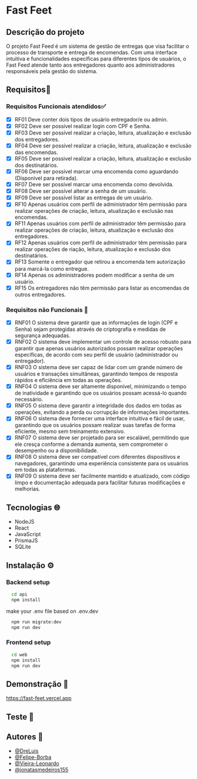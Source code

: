 # Fast Feet

## Descrição do projeto

O projeto Fast Feed é um sistema de gestão de entregas que visa facilitar o processo de transporte e entrega de encomendas. Com uma interface intuitiva e funcionalidades específicas para diferentes tipos de usuários, o Fast Feed atende tanto aos entregadores quanto aos administradores responsáveis pela gestão do sistema.

## Requisitos📄

### Requisitos Funcionais atendidos✅

- [x] RF01 Deve conter dois tipos de usuário entregador/e ou admin.
- [x] RF02 Deve ser possível realizar login com CPF e Senha.
- [x] RF03 Deve ser possível realizar a criação, leitura, atualização e exclusão dos entregadores.
- [x] RF04 Deve ser possível realizar a criação, leitura, atualização e exclusão das encomendas.
- [x] RF05 Deve ser possivel realizar a criação, leitura, atualização e exclusão dos destinatários.
- [x] RF06 Deve ser possível marcar uma encomenda como aguardando (Disponível para retirada).
- [x] RF07 Deve ser possível marcar uma encomenda como devolvida.
- [x] RF08 Deve ser possível alterar a senha de um usuário.
- [x] RF09 Deve ser possível listar as entregas de um usuário.
- [x] RF10 Apenas usuários com perfil de administrador têm permissão para realizar operações de criação, leitura, atualização e exclusão nas encomendas.
- [x] RF11 Apenas usuários com perfil de administrador têm permissão para realizar operações de criação, leitura, atualização e exclusão dos entregadores.
- [x] RF12 Apenas usuários com perfil de administrador têm permissão para realizar operações de riação, leitura, atualização e exclusão dos destinatários.
- [x] RF13 Somente o entregador que retirou a encomenda tem autorização para marcá-la como entregue.
- [x] RF14 Apenas os administradores podem modificar a senha de um usuário.
- [x] RF15 Os entregadores não têm permissão para listar as encomendas de outros entregadores.

### Requisitos não Funcionais 🚫

- [x] RNF01 O sistema deve garantir que as informações de login (CPF e Senha) sejam protegidas através de criptografia e medidas de segurança adequadas.
- [x] RNF02 O sistema deve implementar um controle de acesso robusto para garantir que apenas usuários autorizados possam realizar operações específicas, de acordo com seu perfil de usuário (administrador ou entregador).
- [x] RNF03 O sistema deve ser capaz de lidar com um grande número de usuários e transações simultâneas, garantindo tempos de resposta rápidos e eficiência em todas as operações.
- [x] RNF04 O sistema deve ser altamente disponível, minimizando o tempo de inatividade e garantindo que os usuários possam acessá-lo quando necessário.
- [x] RNF05 O sistema deve garantir a integridade dos dados em todas as operações, evitando a perda ou corrupção de informações importantes.
- [x] RNF06 O sistema deve fornecer uma interface intuitiva e fácil de usar, garantindo que os usuários possam realizar suas tarefas de forma eficiente, mesmo sem treinamento extensivo.
- [x] RNF07 O sistema deve ser projetado para ser escalável, permitindo que ele cresça conforme a demanda aumenta, sem comprometer o desempenho ou a disponibilidade.
- [x] RNF08 O sistema deve ser compatível com diferentes dispositivos e navegadores, garantindo uma experiência consistente para os usuários em todas as plataformas.
- [x] RNF09 O sistema deve ser facilmente mantido e atualizado, com código limpo e documentação adequada para facilitar futuras modificações e melhorias.

## Tecnologias 🌐

- NodeJS
- React
- JavaScript
- PrismaJS
- SQLite

## Instalação ⚙ ️

### Backend setup

```bash
  cd api
  npm install
```

make your .env file based on .env.dev

```bash
  npm run migrate:dev
  npm run dev
```

### Frontend setup

```bash
  cd web
  npm install
  npm run dev
```

## Demonstração 🎣

https://fast-feet.vercel.app

<!-- https://vercel.com/felieps-projects/fast-feet -->
<!-- https://dashboard.render.com/web/srv-cptb5fuehbks73f29730 -->

## Teste 🧪

## Autores 👤

- [@DreLuis](https://www.github.com/DreLuis)
- [@Felipe-Borba](https://www.github.com/Felipe-Borba)
- [@Vieira-Leonardo](https://www.github.com/vieira-leonardo)
- [@jonatasmedeiros155](https://www.github.com/jonatasmedeiros155)
